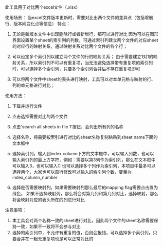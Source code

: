 此工具用于对比两个excel文件（.xlsx）

使用场景：
  当excel文件版本更新时，需要对比出两个文件的差异点（包括增删行、版本间变化点等信息）
特点：
  1. 无论是新版本文件中出现删除行或者新增行，都可以进行对比
     因为可以在图形界面设置某个sheet的索引列的列数，可通过索引列建立两个文件的对应sheet的对应行的映射关系，通过映射关系对比两个文件的各个行；

  2. 可以设定多个索引列以建立两个文件的行的映射关系；
     由于需要建立1对1的映射关系，所以索引列不可以有重复项，当无法避免选择带有重复项的索引列时，可以选择多个索引列，只要多个索引列合并后不存在重复项即可

  3. 可以将两个文件中sheet的表头进行映射，工具可以对本单元格与映射的行、列的单元格进行对比；

使用方法：
1. 下载并运行文件
   
2. 点击选择需要对比的两个文件
   
3. 点击'search all sheets in file 1'按钮，会列出所有列的名称
   
4. 选择名称，将需要按索引进行对比的sheet名称复制粘贴到sheet name下面的文本框中
   
5. 选择索引列，输入到index column下方的文本框中，可以输入列数，也可以输入索引列的最上方字符，例如：需要以第3列作为索引列，那么在文本框中可以输入3，也可以输入C
   也可以选择多个列作为索引列，本项目中最多可以选择两个，大家也可以自行修改可以输入的索引列个数，变量为index_column_number
   
6. 选择是否需要映射列，如果需要映射列那么最后的mapping flag需要点击置为绿色，
   如果不选择映射列，那么将会对第几列和第几列对比，选择映射，那么将会映射对应的表头所在的列进行对比

注意事项：
1. 本工具会对两个名称一致的sheet进行对比，因此两个文件的sheet名称需要保持一致，如果不一致将不会参与对比
2. 选择的索引列中，不允许有重复的值，否则会报错，可以选择多个索引列，只要合并在一起无重复项也是可以正常对比的
